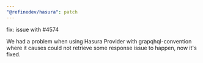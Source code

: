 ```yaml
---
"@refinedev/hasura": patch
---
```


fix: issue with #4574

We had a problem when using Hasura Provider with grapqhql-convention where it causes could not retrieve some response issue to happen, now it's fixed.
